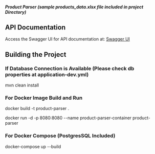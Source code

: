 ##### Product Parser (sample products_data.xlsx file included in project Directory)

## API Documentation
Access the Swagger UI for API documentation at: [Swagger UI](http://localhost:8080/swagger-ui/index.html)

## Building the Project

### If Database Connection is Available (Please check db properties at application-dev.yml)

mvn clean install

### For Docker Image Build and Run

docker build -t product-parser .

docker run -d -p 8080:8080 --name product-parser-container product-parser

### For Docker Compose (PostgresSQL Included)
docker-compose up --build
